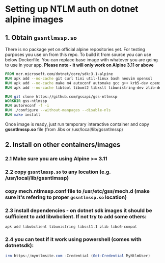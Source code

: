 # Setting up NTLM auth on dotnet alpine images

## 1. Obtain ```gssntlmssp.so```
There is no package yet on official alpine repositories yet. For testing purposes you use on from this repo. To build it from source you can use below Dockerfile. You can replace base image with whatever you are going to use in your app.
**Please note - it will only work on Alpine 3.11 or above**
```Dockerfile
FROM mcr.microsoft.com/dotnet/core/sdk:3.1-alpine
RUN apk add --no-cache git curl tini util-linux bash neovim openssl
RUN apk add --no-cache make m4 autoconf automake gcc g++ krb5-dev openssl-dev gettext-dev  
RUN apk add --no-cache libtool libxml2 libxslt libunistring-dev zlib-dev samba-dev

RUN git clone https://github.com/gssapi/gss-ntlmssp
WORKDIR gss-ntlmssp
RUN autoreconf -f -i
RUN ./configure --without-manpages --disable-nls
RUN make install
```
Once image is ready, just run temporary interactive container and copy **gssntlmssp.so** file (from .libs or /usr/local/lib/gssntlmssp)

## 2. Install on other containers/images
### 2.1 Make sure you are using Alpine >= 3.11
### 2.2 copy ```gssntlmssp.so``` to any location (e.g. /usr/local/lib/gssntlmssp)
### copy mech.ntlmssp.conf file to /usr/etc/gss/mech.d (make sure it's refering to proper ```gssntlmssp.so``` location)
### 2.3 install dependencies - on dotnet sdk images it should be sufficient to add **libwbclient**. If not try to add some others:
```bash
apk add libwbclient libunistring libssl1.1 zlib libc6-compat
```
### 2.4 you can test if it work using powershell (comes with dotnetsdk):
```Powershell
irm https://myntlmsite.com -Credential (Get-Credential MyNtlmUser)
```
